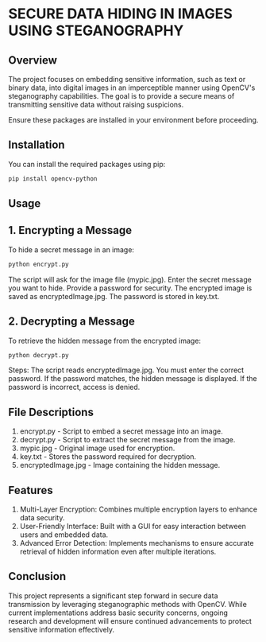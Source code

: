 # SECURE DATA HIDING IN IMAGES USING STEGANOGRAPHY

## Overview

The project focuses on embedding sensitive information, such as text or binary data, into digital images in an imperceptible manner using OpenCV's steganography capabilities. The goal is to provide a secure means of transmitting sensitive data without raising suspicions.

Ensure these packages are installed in your environment before proceeding.

## Installation

You can install the required packages using pip:

```sh
pip install opencv-python
```

## Usage
## 1. Encrypting a Message
To hide a secret message in an image:
```sh
python encrypt.py
```

The script will ask for the image file (mypic.jpg).
Enter the secret message you want to hide.
Provide a password for security.
The encrypted image is saved as encryptedImage.jpg.
The password is stored in key.txt.

## 2. Decrypting a Message
To retrieve the hidden message from the encrypted image:
```sh
python decrypt.py
```

Steps:
The script reads encryptedImage.jpg.
You must enter the correct password.
If the password matches, the hidden message is displayed.
If the password is incorrect, access is denied.

## File Descriptions
1. encrypt.py - Script to embed a secret message into an image.
2. decrypt.py - Script to extract the secret message from the image.
3. mypic.jpg - Original image used for encryption.
4. key.txt - Stores the password required for decryption.
5. encryptedImage.jpg - Image containing the hidden message.

## Features
1. Multi-Layer Encryption: Combines multiple encryption layers to enhance data security.
2. User-Friendly Interface: Built with a GUI for easy interaction between users and embedded data.
3. Advanced Error Detection: Implements mechanisms to ensure accurate retrieval of hidden information even after multiple iterations.

## Conclusion
This project represents a significant step forward in secure data transmission by leveraging steganographic methods with OpenCV. While current implementations address basic security concerns, ongoing research and development will ensure continued advancements to protect sensitive information effectively.
